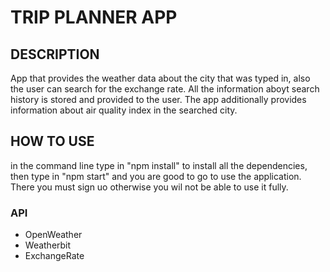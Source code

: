# TRIP PLANNER APP
 
## DESCRIPTION
 App that provides the weather data about the city that was typed in, also the user can search for the exchange rate. All the information aboyt search history is stored and provided to the user. The app additionally provides information about air quality index in the searched city.

## HOW TO USE
in the command line type in "npm install" to install all the dependencies, then type in "npm start" and you are good to go to use the application. There you must sign uo otherwise you wil not be able to use it fully.
### API
- OpenWeather
- Weatherbit
- ExchangeRate 